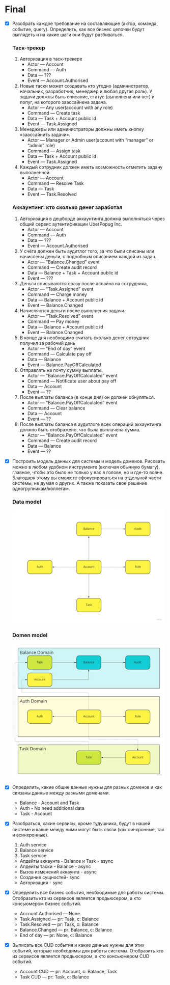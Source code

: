 # Final

- [x]  Разобрать каждое требование на составляющие (актор, команда, событие, query). Определить, как все бизнес цепочки будут выглядеть и на какие шаги они будут разбиваться.
    
    ### **Таск-трекер**
    
    1. Авторизация в таск-трекере
        - Actor — Account
        - Command — Auth
        - Data — ???
        - Event — Account.Authorised
    2. Новые таски может создавать кто угодно (администратор, начальник, разработчик, менеджер и любая другая роль). У задачи должны быть описание, статус (выполнена или нет) и попуг, на которого заассайнена задача.
        - Actor — Any user(account with any role)
        - Command — Create task
        - Data — Task + Account public id
        - Event — Task.Assigned
    3. Менеджеры или администраторы должны иметь кнопку «заассайнить задачи».
        - Actor — Manager or Admin user(account with “manager” or “admin” role)
        - Command — Assign task
        - Data — Task + Account public id
        - Event — Task.Assigned
    4. Каждый сотрудник должен иметь возможность отметить задачу выполненной
        - Actor — Account
        - Command — Resolve Task
        - Data — Task
        - Event — Task.Resolved
    
    ### **Аккаунтинг: кто сколько денег заработал**
    
    1. Авторизация в дешборде аккаунтинга должна выполняться через общий сервис аутентификации UberPopug Inc.
        - Actor — Account
        - Command — Auth
        - Data — ???
        - Event — Account.Authorised
    2. У счёта должен быть аудитлог того, за что были списаны или начислены деньги, с подробным описанием каждой из задач.
        - Actor — “Balance.Changed” event
        - Command — Create audit record
        - Data — Balance + Task  + Account public id
        - Event — ???
    3. Деньги списываются сразу после ассайна на сотрудника, 
        - Actor — “Task.Assigned” event
        - Command — Charge money
        - Data — Balance + Account public id
        - Event — Balance.Changed
    4. Начисляются деньги после выполнения задачи.
        - Actor — “Task.Resolved” event
        - Command — Pay money
        - Data —  Balance + Account public id
        - Event — Balance.Changed
    5. В конце дня необходимо считать сколько денег сотрудник получил за рабочий день
        - Actor — “End of day” event
        - Command — Calculate pay off
        - Data — Balance
        - Event — Balance.PayOffCalculated
    6. Отправлять на почту сумму выплаты.
        - Actor — “Balance.PayOffCalculated” event
        - Command — Notificate user about pay off
        - Data — Account
        - Event — ??
    7. После выплаты баланса (в конце дня) он должен обнуляться.
        - Actor — “Balance.PayOffCalculated” event
        - Command — Clear balance
        - Data — Account
        - Event — ??
    8. После выплаты баланса в аудитлоге всех операций аккаунтинга должно быть отображено, что была выплачена сумма.
        - Actor — “Balance.PayOffCalculated” event
        - Command —  Create audit record
        - Data — Balance
        - Event — ??
- [x]  Построить модель данных для системы и модель доменов. Рисовать можно в любом удобном инструменте (включая обычную бумагу), главное, чтобы это было не только у вас в голове, но и где-то вовне. Благодаря этому вы сможете сфокусироваться на отдельной части системы, не думая о других. А также показать свое решение одногрупникам/коллегам.
    
    ### **Data model**
    
    ![Popug ink - Data models.jpg](images/Popug_ink_-_Data_models.jpg)
    
    ### **Domen model**
    
    ![Popug ink - Domain models.jpg](images/Popug_ink_-_Domain_models.jpg)
    
- [x]  Определить, какие общие данные нужны для разных доменов и как связаны данные между разными доменами.
    - Balance - Account and Task
    - Auth - No need additional data
    - Task - Account
- [x]  Разобраться, какие сервисы, кроме тудушника, будут в нашей системе и какие между ними могут быть связи (как синхронные, так и асинхронные).
    1. Auth service
    2. Balance service
    3. Task service
    
    - Апдейты аккаунта - Balance и Task - async
    - Апдейты таски - Balance - async
    - Вызов изменений аккаунта - async
    - Создание сущностей- sync
    - Авторизация - sync
    
- [x]  Определить все бизнес события, необходимые для работы системы. Отобразить кто из сервисов является продьюсером, а кто консьюмером бизнес событий.
    - Account.Authorised — None
    - Task.Assigned — pr: Task, c: Balance
    - Task.Resolved — pr: Task, c: Balance
    - Balance.Changed — pr: Balance, c: Balance
    - End of day — pr: None, c: Balance
- [x]  Выписать все CUD события и какие данные нужны для этих событий, которые необходимы для работы системы. Отобразить кто из сервисов является продьюсером, а кто консьюмером CUD событий.
    - Account CUD — pr: Account, c: Balance, Task
    - Task CUD — pr: Task, c: Balance